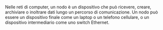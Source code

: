 
Nelle reti di computer, un nodo è un dispositivo che può ricevere, creare, archiviare o inoltrare dati lungo un percorso di comunicazione. Un nodo può essere un dispositivo finale come un laptop o un telefono cellulare, o un dispositivo intermediario come uno switch Ethernet.

